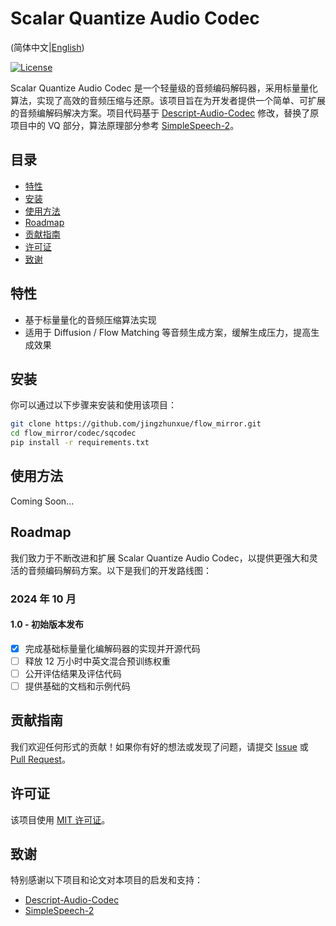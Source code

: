 # Scalar Quantize Audio Codec

(简体中文|[English](./README.md))

[![License](https://img.shields.io/badge/license-MIT-blue.svg)](LICENSE)

Scalar Quantize Audio Codec 是一个轻量级的音频编码解码器，采用标量量化算法，实现了高效的音频压缩与还原。该项目旨在为开发者提供一个简单、可扩展的音频编解码解决方案。项目代码基于 [Descript-Audio-Codec](https://github.com/descriptinc/descript-audio-codec) 修改，替换了原项目中的 VQ 部分，算法原理部分参考 [SimpleSpeech-2](https://arxiv.org/abs/2408.13893)。

## 目录

- [特性](#特性)
- [安装](#安装)
- [使用方法](#使用方法)
- [Roadmap](#roadmap)
- [贡献指南](#贡献指南)
- [许可证](#许可证)
- [致谢](#致谢)

## 特性

- 基于标量量化的音频压缩算法实现
- 适用于 Diffusion / Flow Matching 等音频生成方案，缓解生成压力，提高生成效果

## 安装

你可以通过以下步骤来安装和使用该项目：

```bash
git clone https://github.com/jingzhunxue/flow_mirror.git
cd flow_mirror/codec/sqcodec
pip install -r requirements.txt
```

## 使用方法

Coming Soon...

## Roadmap

我们致力于不断改进和扩展 Scalar Quantize Audio Codec，以提供更强大和灵活的音频编码解码方案。以下是我们的开发路线图：

### 2024 年 10 月

#### 1.0 - 初始版本发布

- [x] 完成基础标量量化编解码器的实现并开源代码
- [ ] 释放 12 万小时中英文混合预训练权重
- [ ] 公开评估结果及评估代码
- [ ] 提供基础的文档和示例代码

## 贡献指南

我们欢迎任何形式的贡献！如果你有好的想法或发现了问题，请提交 [Issue](https://github.com/jingzhunxue/flow_mirror/issues) 或 [Pull Request](https://github.com/jingzhunxue/flow_mirror/pulls)。

## 许可证

该项目使用 [MIT 许可证](LICENSE)。

## 致谢

特别感谢以下项目和论文对本项目的启发和支持：

- [Descript-Audio-Codec](https://github.com/descriptinc/descript-audio-codec)
- [SimpleSpeech-2](https://arxiv.org/abs/2408.13893)
